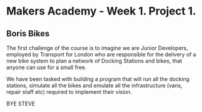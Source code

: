 <h1>Makers Academy - Week 1. Project 1.</h1>

<h2>Boris Bikes</h2>

The first challenge of the course is to imagine we are Junior Developers, employed by Transport for London who are responsible for the delivery of a new bike system to plan a network of Docking Stations and bikes, that anyone can use for a small free.

We have been tasked with building a program that will run all the docking stations, simulate all the bikes and emulate all the infrastructure (vans, repair staff etc) required to implement their vision.

BYE STEVE
